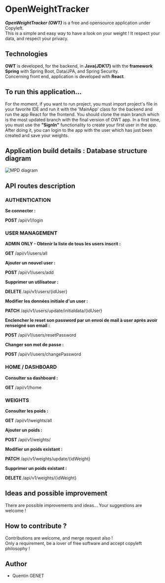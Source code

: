 # OpenWeightTracker

***OpenWeightTracker (OWT)*** is a free and opensource application under Copyleft.
<br>This is a simple and easy way to have a look on your  weight ! 
It respect your data, and respect your privacy.

## Technologies

 **OWT** is developed, for the backend, in **Java(JDK17)** with the **framework Spring** with Spring Boot, Data/JPA, and Spring Security.
<br>Concerning front end, application is developed with **React**.


## To run this application...
For the moment, if you want to run project, you must import project's file in your favorite IDE and run it with the 'MainApp' class for the backend and run the app React for the frontend.
You should clone the main branch which is the most updated branch with the final version of OWT app.
In a first time, you must use the **"SignIn"** functionality to create your first user in the app. After doing it, you can login to the app with the user which has just been created and save your weights.


## Application build details : Database structure diagram
![MPD diagram](https://gitlab.com/genetquentin/openweighttracker_backend/-/raw/main/docs/OWT_MCD.png)

## API routes description

### AUTHENTICATION

**Se connecter :**

**POST** /api/v1/login

### USER MANAGEMENT

**ADMIN ONLY - Obtenir la liste de tous les users inscrit :**

**GET** /api/v1/users/all

**Ajouter un nouvel user :**

**POST** /api/v1/users/add

**Supprimer un utilisateur :**

**DELETE** /api/v1/users/{idUser}

**Modifier les données initiale d'un user :**

**PATCH** /api/v1/users/update/initialdata/{idUser}

**Enclencher le reset son password par un envoi de mail à user après avoir renseigné son email :**

**POST** /api/v1/users/resetPassword

**Changer son mot de passe :**

**POST** /api/v1/users/changePassword

### HOME / DASHBOARD

**Consulter sa dashboard :**

**GET** /api/v1/home

### WEIGHTS

**Consulter les poids :**

**GET** /api/v1/weights/all

**Ajouter un poids :**

**POST** /api/v1/weights/

**Modifier un poids existant :**

**PATCH** /api/v1/weights/update/{idWeight}

**Supprimer un poids existant :**

**DELETE** /api/v1/weights/{idWeight}

## Ideas and possible improvement
There are possible improvements and ideas... Your suggestions are welcome !

## How to contribute ?
Contributions are welcome, and merge request also ! 
<br>Only a requirement, be a lover of free software and accept copyleft philosophy !

## Author
* Quentin GENET

